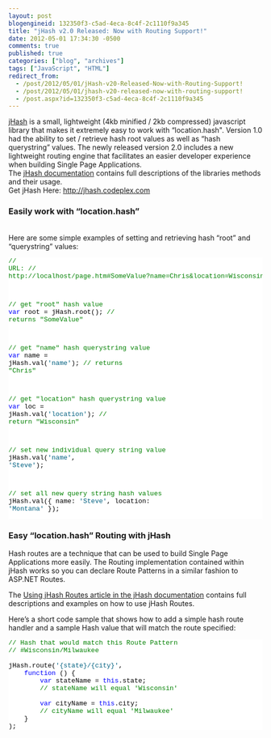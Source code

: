 ```yaml
---
layout: post
blogengineid: 132350f3-c5ad-4eca-8c4f-2c1110f9a345
title: "jHash v2.0 Released: Now with Routing Support!"
date: 2012-05-01 17:34:30 -0500
comments: true
published: true
categories: ["blog", "archives"]
tags: ["JavaScript", "HTML"]
redirect_from: 
  - /post/2012/05/01/jHash-v20-Released-Now-with-Routing-Support!
  - /post/2012/05/01/jhash-v20-released-now-with-routing-support!
  - /post.aspx?id=132350f3-c5ad-4eca-8c4f-2c1110f9a345
---
```

<!-- more -->

<a href="http://jhash.codeplex.com" target="_blank">jHash</a> is a small, lightweight (4kb minified / 2kb compressed) javascript library that makes it extremely easy to work with “location.hash&quot;. Version 1.0 had the ability to set / retrieve hash root values as well as “hash querystring” values. The newly released version 2.0 includes a new lightweight routing engine that facilitates an easier developer experience when building Single Page Applications.  
The <a href="http://jhash.codeplex.com/documentation" target="_blank">jHash documentation</a> contains full descriptions of the libraries methods and their usage.  
Get jHash Here: <a href="http://jhash.codeplex.com">http://jhash.codeplex.com</a>   <h3>Easily work with “location.hash”</h3>  
Here are some simple examples of setting and retrieving hash “root” and “querystring” values:  <pre class="csharpcode"><span class="rem">// URL:</span>
<span class="rem">// http://localhost/page.htm#SomeValue?name=Chris&amp;location=Wisconsin</span>

<span class="rem">// get &quot;root&quot; hash value</span>
<span class="kwrd">var</span> root = jHash.root(); <span class="rem">// returns &quot;SomeValue&quot;</span>

<span class="rem">// get &quot;name&quot; hash querystring value</span>
<span class="kwrd">var</span> name = jHash.val(<span class="str">'name'</span>); <span class="rem">// returns &quot;Chris&quot;</span>

<span class="rem">// get &quot;location&quot; hash querystring value</span>
<span class="kwrd">var</span> loc = jHash.val(<span class="str">'location'</span>); <span class="rem">// return &quot;Wisconsin&quot;</span>

<span class="rem">// set new individual query string value</span>
jHash.val(<span class="str">'name'</span>, <span class="str">'Steve'</span>);

<span class="rem">// set all new query string hash values</span>
jHash.val({
    name: <span class="str">'Steve'</span>,
    location: <span class="str">'Montana'</span>
});</pre>
<style type="text/css">
.csharpcode, .csharpcode pre
{
	font-size: small;
	color: black;
	font-family: consolas, "Courier New", courier, monospace;
	background-color: #ffffff;
	/*white-space: pre;*/
}
.csharpcode pre { margin: 0em; }
.csharpcode .rem { color: #008000; }
.csharpcode .kwrd { color: #0000ff; }
.csharpcode .str { color: #006080; }
.csharpcode .op { color: #0000c0; }
.csharpcode .preproc { color: #cc6633; }
.csharpcode .asp { background-color: #ffff00; }
.csharpcode .html { color: #800000; }
.csharpcode .attr { color: #ff0000; }
.csharpcode .alt 
{
	background-color: #f4f4f4;
	width: 100%;
	margin: 0em;
}
.csharpcode .lnum { color: #606060; }</style>

<h3>Easy “location.hash” Routing with jHash</h3>


Hash routes are a technique that can be used to build Single Page Applications more easily. The Routing implementation contained within jHash works so you can declare Route Patterns in a similar fashion to ASP.NET Routes.


The <a href="http://jhash.codeplex.com/wikipage?title=Using%20jHash%20Routes" target="_blank">Using jHash Routes article in the jHash documentation</a> contains full descriptions and examples on how to use jHash Routes.


Here’s a short code sample that shows how to add a simple hash route handler and a sample Hash value that will match the route specified:

<pre class="csharpcode"><span class="rem">// Hash that would match this Route Pattern</span>
<span class="rem">// #Wisconsin/Milwaukee</span>

jHash.route(<span class="str">'{state}/{city}'</span>,
    <span class="kwrd">function</span> () {
        <span class="kwrd">var</span> stateName = <span class="kwrd">this</span>.state;
        <span class="rem">// stateName will equal 'Wisconsin'</span>

        <span class="kwrd">var</span> cityName = <span class="kwrd">this</span>.city;
        <span class="rem">// cityName will equal 'Milwaukee'</span>
    }
);</pre>
